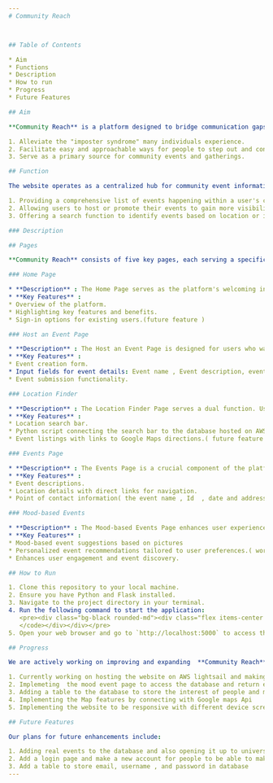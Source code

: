 ```yaml
---
# Community Reach



## Table of Contents

* Aim
* Functions
* Description
* How to run
* Progress
* Future Features

## Aim

**Community Reach** is a platform designed to bridge communication gaps and foster social interactions within communities, businesses, and schools. Our overarching goal is to combat feelings of isolation and make it easier for people to connect with others. The platform aims to:

1. Alleviate the "imposter syndrome" many individuals experience.
2. Facilitate easy and approachable ways for people to step out and connect with others.
3. Serve as a primary source for community events and gatherings.

## Function

The website operates as a centralized hub for community event information. Its core functions include:

1. Providing a comprehensive list of events happening within a user's community.
2. Allowing users to host or promote their events to gain more visibility.
3. Offering a search function to identify events based on location or interest.

### Description

## Pages

**Community Reach** consists of five key pages, each serving a specific purpose:

### Home Page

* **Description** : The Home Page serves as the platform's welcoming introduction, providing a brief overview of its features and functionalities.
* **Key Features** :
* Overview of the platform.
* Highlighting key features and benefits.
* Sign-in options for existing users.(future feature )

### Host an Event Page

* **Description** : The Host an Event Page is designed for users who want to create and promote their events. It's a form-based page where users can provide detailed information about their event.
* **Key Features** :
* Event creation form.
* Input fields for event details: Event name , Event description, event coordinator email , event coordinator email and more .
* Event submission functionality.

### Location Finder

* **Description** : The Location Finder Page serves a dual function. Users can use it to discover events happening in their desired location, and clicking on a specific event opens directions to that event on Google Maps.
* **Key Features** :
* Location search bar.
* Python script connecting the search bar to the database hosted on AWS.
* Event listings with links to Google Maps directions.( future feature )

### Events Page

* **Description** : The Events Page is a crucial component of the platform, offering users a comprehensive list of major community events. It ensures users are well-informed about significant happenings in their area.
* **Key Features** :
* Event descriptions.
* Location details with direct links for navigation.
* Point of contact information( the event name , Id  , date and address ).

### Mood-based Events

* **Description** : The Mood-based Events Page enhances user experience by suggesting events based on a user's interests and mood, providing personalized event recommendations.
* **Key Features** :
* Mood-based event suggestions based on pictures
* Personalized event recommendations tailored to user preferences.( working on that)
* Enhances user engagement and event discovery.

## How to Run

1. Clone this repository to your local machine.
2. Ensure you have Python and Flask installed.
3. Navigate to the project directory in your terminal.
4. Run the following command to start the application:
   <pre><div class="bg-black rounded-md"><div class="flex items-center relative text-gray-200 bg-gray-800 dark:bg-token-surface-primary px-4 py-2 text-xs font-sans justify-between rounded-t-md"><button class="flex gap-1 items-center"><svg width="24" height="24" viewBox="0 0 24 24" fill="none" xmlns="http://www.w3.org/2000/svg" class="icon-sm"><path fill-rule="evenodd" clip-rule="evenodd" d="M12 4C10.8954 4 10 4.89543 10 6H14C14 4.89543 13.1046 4 12 4ZM8.53513 4C9.22675 2.8044 10.5194 2 12 2C13.4806 2 14.7733 2.8044 15.4649 4H17C18.6569 4 20 5.34315 20 7V19C20 20.6569 18.6569 22 17 22H7C5.34315 22 4 20.6569 4 19V7C4 5.34315 5.34315 4 7 4H8.53513ZM8 6H7C6.44772 6 6 6.44772 6 7V19C6 19.5523 6.44772 20 7 20H17C17.5523 20 18 19.5523 18 19V7C18 6.44772 17.5523 6 17 6H16C16 7.10457 15.1046 8 14 8H10C8.89543 8 8 7.10457 8 6Z" fill="currentColor"></path></svg>Copy code</button></div><div class="p-4 overflow-y-auto"><code class="!whitespace-pre hljs">python flask.py
   </code></div></div></pre>
5. Open your web browser and go to `http://localhost:5000` to access the application.

## Progress

We are actively working on improving and expanding  **Community Reach** :

1. Currently working on hosting the website on AWS lightsail and making a server
2. Implemeting  the mood event page to access the database and return events based on interest to the user
3. Adding a table to the database to store the interest of people and making a relationship between the interest table and event table
4. Implementing the Map features by connecting with Google maps Api
5. Implementing the website to be responsive with different device screens

## Future Features

Our plans for future enhancements include:

1. Adding real events to the database and also opening it up to university students for real use
2. Add a login page and make a new account for people to be able to make new accounts for the website  for security efficnecy using  firebase
3. Add a table to store email, username , and password in database
---
```

